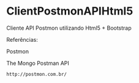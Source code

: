 # ClientPostmonAPIHtml5 

Cliente API Postmon utilizando Html5 + Bootstrap

Referências:

Postmon 

The Mongo Postman API

```sh
http://postmon.com.br/
```
